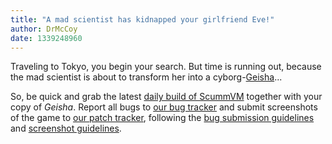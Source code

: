 ```yaml
---
title: "A mad scientist has kidnapped your girlfriend Eve!"
author: DrMcCoy
date: 1339248960
---
```


Traveling to Tokyo, you begin your search. But time is running out, because the mad scientist is about to transform her into a cyborg-[Geisha](http://wiki.scummvm.org/index.php/Geisha)...

So, be quick and grab the latest [daily build of ScummVM](/downloads/#daily) together with your copy of *Geisha*. Report all bugs to [our bug tracker](http://bugs.scummvm.org/) and submit screenshots of the game to [our patch tracker](https://sourceforge.net/tracker/?func=add&group_id=37116&atid=418822), following the [bug submission guidelines](/faq/#question.report-bugs) and [screenshot guidelines](http://wiki.scummvm.org/index.php/Screenshots).
